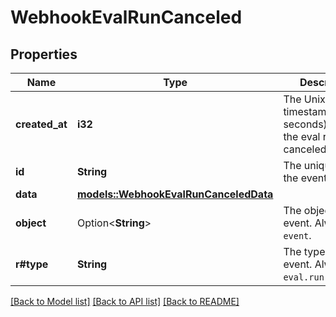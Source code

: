 # WebhookEvalRunCanceled

## Properties

Name | Type | Description | Notes
------------ | ------------- | ------------- | -------------
**created_at** | **i32** | The Unix timestamp (in seconds) of when the eval run was canceled.  | 
**id** | **String** | The unique ID of the event.  | 
**data** | [**models::WebhookEvalRunCanceledData**](WebhookEvalRunCanceled_data.md) |  | 
**object** | Option<**String**> | The object of the event. Always `event`.  | [optional]
**r#type** | **String** | The type of the event. Always `eval.run.canceled`.  | 

[[Back to Model list]](../README.md#documentation-for-models) [[Back to API list]](../README.md#documentation-for-api-endpoints) [[Back to README]](../README.md)


